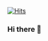 [![Hits](https://hits.seeyoufarm.com/api/count/incr/badge.svg?url=https%3A%2F%2Fgithub.com%2FKim-Hyerin&count_bg=%2394D3D6&title_bg=%23555555&icon=youtubegaming.svg&icon_color=%23F62C19&title=hits&edge_flat=false)](https://hits.seeyoufarm.com)

### Hi there 👋
<!--![Github Stats](https://github-readme-stats.vercel.app/api?username=Hyerin-Kim&show_icons=true)-->

<!--
**Kim-Hyerin/Kim-Hyerin** is a ✨ _special_ ✨ repository because its `README.md` (this file) appears on your GitHub profile.

Here are some ideas to get you started:

- 🔭 I’m currently working on ...
- 🌱 I’m currently learning ...
- 👯 I’m looking to collaborate on ...
- 🤔 I’m looking for help with ...
- 💬 Ask me about ...
- 📫 How to reach me: ...
- 😄 Pronouns: ...
- ⚡ Fun fact: ...
-->
